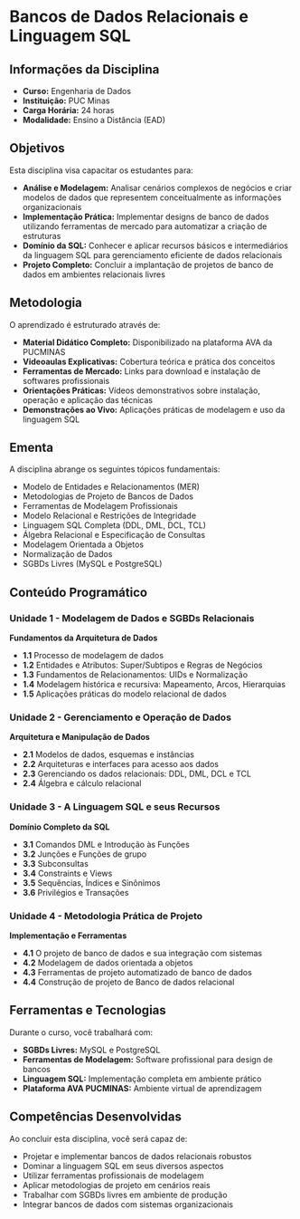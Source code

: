 # Bancos de Dados Relacionais e Linguagem SQL

## Informações da Disciplina

- **Curso:** Engenharia de Dados
- **Instituição:** PUC Minas
- **Carga Horária:** 24 horas
- **Modalidade:** Ensino a Distância (EAD)

## Objetivos

Esta disciplina visa capacitar os estudantes para:

- **Análise e Modelagem:** Analisar cenários complexos de negócios e criar modelos de dados que representem conceitualmente as informações organizacionais
- **Implementação Prática:** Implementar designs de banco de dados utilizando ferramentas de mercado para automatizar a criação de estruturas
- **Domínio da SQL:** Conhecer e aplicar recursos básicos e intermediários da linguagem SQL para gerenciamento eficiente de dados relacionais
- **Projeto Completo:** Concluir a implantação de projetos de banco de dados em ambientes relacionais livres

## Metodologia

O aprendizado é estruturado através de:

- **Material Didático Completo:** Disponibilizado na plataforma AVA da PUCMINAS
- **Videoaulas Explicativas:** Cobertura teórica e prática dos conceitos
- **Ferramentas de Mercado:** Links para download e instalação de softwares profissionais
- **Orientações Práticas:** Vídeos demonstrativos sobre instalação, operação e aplicação das técnicas
- **Demonstrações ao Vivo:** Aplicações práticas de modelagem e uso da linguagem SQL

## Ementa

A disciplina abrange os seguintes tópicos fundamentais:

- Modelo de Entidades e Relacionamentos (MER)
- Metodologias de Projeto de Bancos de Dados
- Ferramentas de Modelagem Profissionais
- Modelo Relacional e Restrições de Integridade
- Linguagem SQL Completa (DDL, DML, DCL, TCL)
- Álgebra Relacional e Especificação de Consultas
- Modelagem Orientada a Objetos
- Normalização de Dados
- SGBDs Livres (MySQL e PostgreSQL)

## Conteúdo Programático

### Unidade 1 - Modelagem de Dados e SGBDs Relacionais
**Fundamentos da Arquitetura de Dados**

- **1.1** Processo de modelagem de dados
- **1.2** Entidades e Atributos: Super/Subtipos e Regras de Negócios
- **1.3** Fundamentos de Relacionamentos: UIDs e Normalização
- **1.4** Modelagem histórica e recursiva: Mapeamento, Arcos, Hierarquias
- **1.5** Aplicações práticas do modelo relacional de dados

### Unidade 2 - Gerenciamento e Operação de Dados
**Arquitetura e Manipulação de Dados**

- **2.1** Modelos de dados, esquemas e instâncias
- **2.2** Arquiteturas e interfaces para acesso aos dados
- **2.3** Gerenciando os dados relacionais: DDL, DML, DCL e TCL
- **2.4** Álgebra e cálculo relacional

### Unidade 3 - A Linguagem SQL e seus Recursos
**Domínio Completo da SQL**

- **3.1** Comandos DML e Introdução às Funções
- **3.2** Junções e Funções de grupo
- **3.3** Subconsultas
- **3.4** Constraints e Views
- **3.5** Sequências, Índices e Sinônimos
- **3.6** Privilégios e Transações

### Unidade 4 - Metodologia Prática de Projeto
**Implementação e Ferramentas**

- **4.1** O projeto de banco de dados e sua integração com sistemas
- **4.2** Modelagem de dados orientada a objetos
- **4.3** Ferramentas de projeto automatizado de banco de dados
- **4.4** Construção de projeto de Banco de dados relacional

##  Ferramentas e Tecnologias

Durante o curso, você trabalhará com:

- **SGBDs Livres:** MySQL e PostgreSQL
- **Ferramentas de Modelagem:** Software profissional para design de bancos
- **Linguagem SQL:** Implementação completa em ambiente prático
- **Plataforma AVA PUCMINAS:** Ambiente virtual de aprendizagem

##  Competências Desenvolvidas

Ao concluir esta disciplina, você será capaz de:

- Projetar e implementar bancos de dados relacionais robustos
- Dominar a linguagem SQL em seus diversos aspectos
- Utilizar ferramentas profissionais de modelagem
- Aplicar metodologias de projeto em cenários reais
- Trabalhar com SGBDs livres em ambiente de produção
- Integrar bancos de dados com sistemas organizacionais


